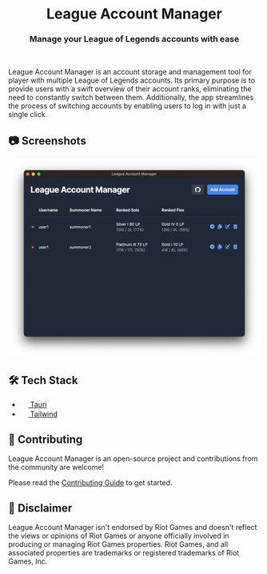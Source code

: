 <div align="center">
  <h1 align="center">League Account Manager</h1>
  <h3>Manage your League of Legends accounts with ease</h3>
</div>

<br/>

League Account Manager is an account storage and management tool for player with multiple League of Legends accounts. Its primary purpose is to provide users with a swift overview of their account ranks, eliminating the need to constantly switch between them. Additionally, the app streamlines the process of switching accounts by enabling users to log in with just a single click.

## 📷 Screenshots

![League Account Manager](.github/images/app.png)

## 🛠️ Tech Stack

- [<img src="https://tauri.app/meta/favicon-32x32.png" width="16" height="16"> Tauri](https://tauri.app/)
- [<img src="https://tailwindcss.com/favicons/favicon-32x32.png?v=3" width="16" height="16"> Tailwind](https://tailwindcss.com/)

## 🤝 Contributing

League Account Manager is an open-source project and contributions from the community are welcome!

Please read the [Contributing Guide](CONTRIBUTING.md) to get started.

## 📝 Disclaimer

League Account Manager isn't endorsed by Riot Games and doesn't reflect the views or opinions of Riot Games or anyone officially involved in producing or managing Riot Games properties. Riot Games, and all associated properties are trademarks or registered trademarks of Riot Games, Inc.

